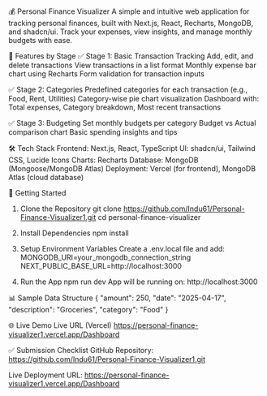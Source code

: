 💰 Personal Finance Visualizer
A simple and intuitive web application for tracking personal finances, built with Next.js, React, Recharts, MongoDB, and shadcn/ui.
Track your expenses, view insights, and manage monthly budgets with ease.

🧩 Features by Stage
✅ Stage 1: Basic Transaction Tracking
Add, edit, and delete transactions
View transactions in a list format
Monthly expense bar chart using Recharts
Form validation for transaction inputs

✅ Stage 2: Categories
Predefined categories for each transaction (e.g., Food, Rent, Utilities)
Category-wise pie chart visualization
Dashboard with: Total expenses, Category breakdown, Most recent transactions

✅ Stage 3: Budgeting
Set monthly budgets per category
Budget vs Actual comparison chart
Basic spending insights and tips

🛠️ Tech Stack
Frontend: Next.js, React, TypeScript
UI: shadcn/ui, Tailwind CSS, Lucide Icons
Charts: Recharts
Database: MongoDB (Mongoose/MongoDB Atlas)
Deployment: Vercel (for frontend), MongoDB Atlas (cloud database)

🚀 Getting Started

1. Clone the Repository
   git clone https://github.com/Indu61/Personal-Finance-Visualizer1.git
   cd personal-finance-visualizer

2. Install Dependencies
   npm install

3. Setup Environment Variables
   Create a .env.local file and add:
   MONGODB_URI=your_mongodb_connection_string
   NEXT_PUBLIC_BASE_URL=http://localhost:3000

4. Run the App
   npm run dev
   App will be running on: http://localhost:3000

📊 Sample Data Structure
{
"amount": 250,
"date": "2025-04-17",
"description": "Groceries",
"category": "Food"
}

🌐 Live Demo
Live URL (Vercel)
https://personal-finance-visualizer1.vercel.app/Dashboard

✅ Submission Checklist
GitHub Repository: https://github.com/Indu61/Personal-Finance-Visualizer1.git

Live Deployment URL: https://personal-finance-visualizer1.vercel.app/Dashboard

